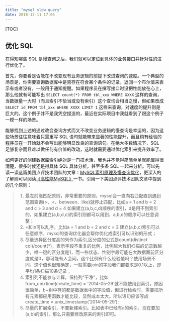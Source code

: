```yaml
---
title: "mysql slow query"
date: 2018-12-11 17:05
---
```


[TOC]

## 优化 SQL

在得知哪些 SQL 是慢查询之后，我们就可以定位到具体的业务接口并针对性的进行优化了。

首先，你要看是否能在不改变现有业务逻辑的前提下改进查询的速度。一个典型的场景是，你需要查询数据库中是否存在符合某个条件的记录，返回一个布尔值来表示有或者没有，一般用于通知提醒。如果程序员在撰写接口时没把性能放在心上，那么他就有可能写出 `SELECT count(*) FROM tbl_xxx WHERE XXXX` 这样的查询，当数据量一大时（而且索引不恰当或没有索引）这个查询会相当之慢，但如果改成 `SELECT id FROM tbl_xxx WHERE XXXX LIMIT 1` 这样来查询，对速度的提升则是巨大的。这个例子并不是我凭空捏造的，最近在实际项目中我就看到了跟这个例子一模一样的场景。

能够找到上述的通过改变查询方式而又不改变业务逻辑的慢查询是幸运的，因为这些场景往往意味着只需重写 SQL 语句就能带来显著的性能提升，而且稍有经验的程序员在一开始就不会写出能够明显改良的查询语句。在绝大多数情况下，SQL 足够复杂而且难以做任何有价值的改动，这时就需要通过优化索引来提升效率了。

如何更好的创建数据库索引绝对是一门技术活，我也并不觉得简简单单就能厘得很清楚，很多时候还是得具体 SQL 具体分析，甚至多条 SQL 一起来分析。可以先读一读这篇美团点评技术团队的文章：[MySQL索引原理及慢查询优化](http://link.zhihu.com/?target=http%3A//tech.meituan.com/mysql-index.html)，更深入的了解则可以阅读[《高性能MySQL》](http://link.zhihu.com/?target=https%3A//book.douban.com/subject/23008813/)一书。引用一下美团点评技术团队文章中提到的几个原则：

> 1. 最左前缀匹配原则，非常重要的原则，mysql会一直向右匹配直到遇到范围查询(>、<、between、like)就停止匹配，比如a = 1 and b = 2 and c > 3 and d = 4 如果建立(a,b,c,d)顺序的索引，d是用不到索引的，如果建立(a,b,d,c)的索引则都可以用到，a,b,d的顺序可以任意调整；
> 2. =和in可以乱序，比如a = 1 and b = 2 and c = 3 建立(a,b,c)索引可以任意顺序，mysql的查询优化器会帮你优化成索引可以识别的形式；
> 3. 尽量选择区分度高的列作为索引,区分度的公式是count(distinct col)/count(*)，表示字段不重复的比例，比例越大我们扫描的记录数越少，唯一键的区分度是1，而一些状态、性别字段可能在大数据面前区分度就是0，那可能有人会问，这个比例有什么经验值吗？使用场景不同，这个值也很难确定，一般需要join的字段我们都要求是0.1以上，即平均1条扫描10条记录；
> 4. 索引列不能参与计算，保持列“干净”，比如from_unixtime(create_time) = ’2014-05-29’就不能使用到索引，原因很简单，b+树中存的都是数据表中的字段值，但进行检索时，需要把所有元素都应用函数才能比较，显然成本太大。所以语句应该写成create_time = unix_timestamp(’2014-05-29’);
> 5. 尽量的扩展索引，不要新建索引。比如表中已经有a的索引，现在要加(a,b)的索引，那么只需要修改原来的索引即可。
